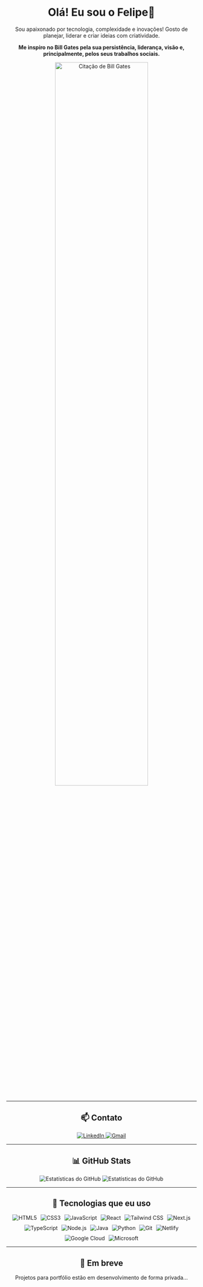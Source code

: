 ### <h1 align="center"> Olá! Eu sou o Felipe👋</h1>

<p align="center">Sou apaixonado por tecnologia, complexidade e inovações! Gosto de planejar, liderar e criar ideias com criatividade.</p>

<p align="center"><b>Me inspiro no Bill Gates pela sua persistência, liderança, visão e, principalmente, pelos seus trabalhos sociais.</b></p>

<p align="center">
  <img src="https://postcron.com/pt/blog/wp-content/uploads/2016/01/Frase-Bill-Gates-1.jpg" alt="Citação de Bill Gates" width="70%" class="hover-scale">
</p>

---

<h2 align="center">📫 Contato</h2>
<p align="center">
  <a href="https://www.linkedin.com/in/felipe-122-8ca/" class="hover-scale">
    <img src="https://img.shields.io/badge/LinkedIn-0077B5?style=for-the-badge&logo=linkedin&logoColor=white" alt="LinkedIn">
  </a>
  <a href="mailto:felipeca1268@gmail.com" class="hover-scale">
    <img src="https://img.shields.io/badge/Gmail-D14836?style=for-the-badge&logo=gmail&logoColor=white" alt="Gmail">
  </a>
</p>

---

<h2 align="center">📊 GitHub Stats</h2>
<p align="center">
  <img src="https://github-readme-stats.vercel.app/api?username=Felipe-Camargo12&show_icons=true&theme=tokyonight" alt="Estatísticas do GitHub" class="hover-scale">
  <img src="https://github-readme-stats.vercel.app/api/top-langs/?username=Felipe-Camargo12&show_icons=true&theme=tokyonight" alt="Estatísticas do GitHub" class="hover-scale">
</p>

---

<h2 align="center">🚀 Tecnologias que eu uso</h2>

<p align="center" style="display: flex; flex-wrap: wrap; gap: 10px; justify-content: center;">
  <img src="https://img.shields.io/badge/HTML5-E34F26?style=for-the-badge&logo=html5&logoColor=white" alt="HTML5" class="tech-icon">
  <img src="https://img.shields.io/badge/CSS3-1572B6?style=for-the-badge&logo=css3&logoColor=white" alt="CSS3" class="tech-icon">
  <img src="https://img.shields.io/badge/JavaScript-F7DF1E?style=for-the-badge&logo=javascript&logoColor=black" alt="JavaScript" class="tech-icon">
  <img src="https://img.shields.io/badge/React-20232A?style=for-the-badge&logo=react&logoColor=61DAFB" alt="React" class="tech-icon">
  <img src="https://img.shields.io/badge/Tailwind_CSS-06B6D4?style=for-the-badge&logo=tailwindcss&logoColor=white" alt="Tailwind CSS" class="tech-icon">
  <img src="https://img.shields.io/badge/Next.js-000000?style=for-the-badge&logo=nextdotjs&logoColor=white" alt="Next.js" class="tech-icon">
  <img src="https://img.shields.io/badge/TypeScript-3178C6?style=for-the-badge&logo=typescript&logoColor=white" alt="TypeScript" class="tech-icon">
  <img src="https://img.shields.io/badge/Node.js-339933?style=for-the-badge&logo=nodedotjs&logoColor=white" alt="Node.js" class="tech-icon">
  <img src="https://img.shields.io/badge/Java-ED8B00?style=for-the-badge&logo=openjdk&logoColor=white" alt="Java" class="tech-icon">
  <img src="https://img.shields.io/badge/Python-14354C?style=for-the-badge&logo=python&logoColor=white" alt="Python" class="tech-icon">
  <img src="https://img.shields.io/badge/Git-F05032?style=for-the-badge&logo=git&logoColor=white" alt="Git" class="tech-icon">
  <img src="https://img.shields.io/badge/Netlify-00C7B7?style=for-the-badge&logo=netlify&logoColor=white" alt="Netlify" class="tech-icon">
  <img src="https://img.shields.io/badge/Google_Cloud-4285F4?style=for-the-badge&logo=google-cloud&logoColor=white" alt="Google Cloud" class="tech-icon">
  <img src="https://img.shields.io/badge/Microsoft-666666?style=for-the-badge&logo=microsoft&logoColor=white" alt="Microsoft" class="tech-icon">
</p>


---

<h2 align="center">📌 Em breve</h2>

<p align="center">Projetos para portfólio estão em desenvolvimento de forma privada...</p>
